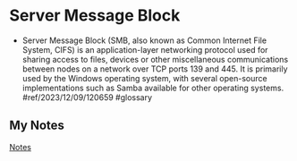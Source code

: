 # Server Message Block
- Server Message Block (SMB, also known as Common Internet File System, CIFS) is an application-layer networking protocol used for sharing access to files, devices or other miscellaneous communications between nodes on a network over TCP ports 139 and 445. It is primarily used by the Windows operating system, with several open-source implementations such as Samba available for other operating systems. #ref/2023/12/09/120659  #glossary 
## My Notes
[Notes](mynotes/server-message-block-notes.md)
